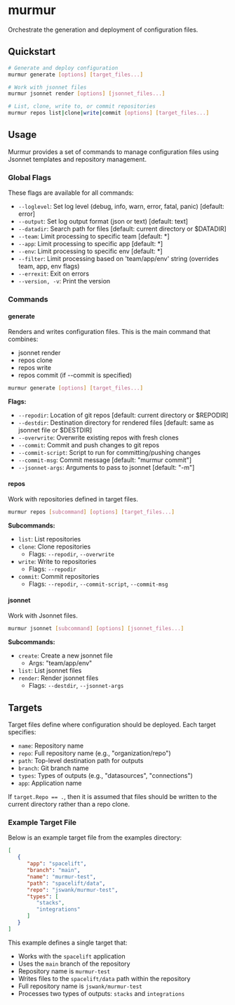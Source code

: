 # murmur

Orchestrate the generation and deployment of configuration files.

## Quickstart

```bash
# Generate and deploy configuration
murmur generate [options] [target_files...]

# Work with jsonnet files
murmur jsonnet render [options] [jsonnet_files...]

# List, clone, write to, or commit repositories
murmur repos list|clone|write|commit [options] [target_files...]
```

## Usage

Murmur provides a set of commands to manage configuration files using Jsonnet templates and repository management.

### Global Flags

These flags are available for all commands:

- `--loglevel`: Set log level (debug, info, warn, error, fatal, panic) [default: error]
- `--output`: Set log output format (json or text) [default: text]
- `--datadir`: Search path for files [default: current directory or $DATADIR]
- `--team`: Limit processing to specific team [default: *]
- `--app`: Limit processing to specific app [default: *]
- `--env`: Limit processing to specific env [default: *]
- `--filter`: Limit processing based on 'team/app/env' string (overrides team, app, env flags)
- `--errexit`: Exit on errors
- `--version, -v`: Print the version

### Commands

#### generate

Renders and writes configuration files. This is the main command that combines:
- jsonnet render
- repos clone
- repos write
- repos commit (if --commit is specified)

```bash
murmur generate [options] [target_files...]
```

**Flags:**
- `--repodir`: Location of git repos [default: current directory or $REPODIR]
- `--destdir`: Destination directory for rendered files [default: same as jsonnet file or $DESTDIR]
- `--overwrite`: Overwrite existing repos with fresh clones
- `--commit`: Commit and push changes to git repos
- `--commit-script`: Script to run for committing/pushing changes
- `--commit-msg`: Commit message [default: "murmur commit"]
- `--jsonnet-args`: Arguments to pass to jsonnet [default: "-m"]

#### repos

Work with repositories defined in target files.

```bash
murmur repos [subcommand] [options] [target_files...]
```

**Subcommands:**
- `list`: List repositories
- `clone`: Clone repositories
  - Flags: `--repodir`, `--overwrite`
- `write`: Write to repositories
  - Flags: `--repodir`
- `commit`: Commit repositories
  - Flags: `--repodir`, `--commit-script`, `--commit-msg`

#### jsonnet

Work with Jsonnet files.

```bash
murmur jsonnet [subcommand] [options] [jsonnet_files...]
```

**Subcommands:**
- `create`: Create a new jsonnet file
  - Args: "team/app/env"
- `list`: List jsonnet files
- `render`: Render jsonnet files
  - Flags: `--destdir`, `--jsonnet-args`

## Targets

Target files define where configuration should be deployed. Each target specifies:

- `name`: Repository name
- `repo`: Full repository name (e.g., "organization/repo")
- `path`: Top-level destination path for outputs
- `branch`: Git branch name
- `types`: Types of outputs (e.g., "datasources", "connections")
- `app`: Application name

If `target.Repo == .`, then it is assumed that files should be written to the
current directory rather than a repo clone.

### Example Target File

Below is an example target file from the examples directory:

```json
[
   {
      "app": "spacelift",
      "branch": "main",
      "name": "murmur-test",
      "path": "spacelift/data",
      "repo": "jswank/murmur-test",
      "types": [
         "stacks",
         "integrations"
      ]
   }
]
```

This example defines a single target that:
- Works with the `spacelift` application
- Uses the `main` branch of the repository
- Repository name is `murmur-test`
- Writes files to the `spacelift/data` path within the repository
- Full repository name is `jswank/murmur-test`
- Processes two types of outputs: `stacks` and `integrations`